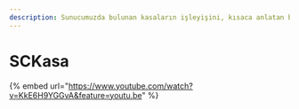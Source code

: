 ```yaml
---
description: Sunucumuzda bulunan kasaların işleyişini, kısaca anlatan bölüm.
---
```


# SCKasa

{% embed url="https://www.youtube.com/watch?v=KkE6H9YGGvA&feature=youtu.be" %}

